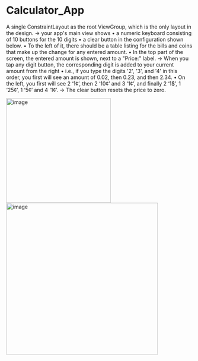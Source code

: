 # Calculator_App

A single ConstraintLayout as the root ViewGroup, which is the only layout in the design.
->  your app's main view shows
    • a numeric keyboard consisting of 10 buttons for the 10 digits
    • a clear button in the configuration shown below.
    • To the left of it, there should be a table listing for the bills and coins that make up the change for any
    entered amount.
    • In the top part of the screen, the entered amount is shown, next to a "Price:" label.
-> When you tap any digit button, the corresponding digit is added to your current amount
from the right
    • i.e., if you type the digits '2', '3', and '4' in this order, you first will see an amount of 0.02, then 0.23, and
    then 2.34.
    • On the left, you first will see 2 ‘1¢’, then 2 ‘10¢’ and 3 ‘1¢’, and finally 2 ‘1$’, 1 ‘25¢’, 1 ‘5¢’ and 4 ‘1¢’.
-> The clear button resets the price to zero.

<img width="282" alt="image" src="https://github.com/tusharnama37/Calculator_App/assets/67703426/c70d33f4-1b31-4cb8-9f7e-bb7a3d72efa6">
<img width="409" alt="image" src="https://github.com/tusharnama37/Calculator_App/assets/67703426/8f157f53-e67e-425f-a606-e5a780ac571c">


